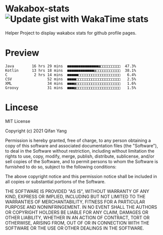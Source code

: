  # Wakabox-stats ![Update gist with WakaTime stats](https://github.com/underwindfall/wakabox-stats/workflows/Update%20gist%20with%20WakaTime%20stats/badge.svg)

  Helper Project to display wakabox stats for github profile pages. 
 # Preview 
  
  ```  
 Java        16 hrs 29 mins  ■■■■■■■■■■■■■■▦□□□□□□□□□  47.3%
Kotlin      13 hrs 18 mins  ■■■■■■■■■■■■▥□□□□□□□□□□□  38.1%
C            2 hrs 14 mins  ■■■■■□□□□□□□□□□□□□□□□□□□   6.4%
CSV                52 mins  ■■■■□□□□□□□□□□□□□□□□□□□□   2.5%
XML                34 mins  ■■■▦□□□□□□□□□□□□□□□□□□□□   1.6%
Groovy             31 mins  ■■■▦□□□□□□□□□□□□□□□□□□□□   1.5% 
 ``` 
  
 
 # Lincese 

  MIT License

  Copyright (c) 2021 Qifan Yang
  
  Permission is hereby granted, free of charge, to any person obtaining a copy
  of this software and associated documentation files (the "Software"), to deal
  in the Software without restriction, including without limitation the rights
  to use, copy, modify, merge, publish, distribute, sublicense, and/or sell
  copies of the Software, and to permit persons to whom the Software is
  furnished to do so, subject to the following conditions:
  
  The above copyright notice and this permission notice shall be included in all
  copies or substantial portions of the Software.
  
  THE SOFTWARE IS PROVIDED "AS IS", WITHOUT WARRANTY OF ANY KIND, EXPRESS OR
  IMPLIED, INCLUDING BUT NOT LIMITED TO THE WARRANTIES OF MERCHANTABILITY,
  FITNESS FOR A PARTICULAR PURPOSE AND NONINFRINGEMENT. IN NO EVENT SHALL THE
  AUTHORS OR COPYRIGHT HOLDERS BE LIABLE FOR ANY CLAIM, DAMAGES OR OTHER
  LIABILITY, WHETHER IN AN ACTION OF CONTRACT, TORT OR OTHERWISE, ARISING FROM,
  OUT OF OR IN CONNECTION WITH THE SOFTWARE OR THE USE OR OTHER DEALINGS IN THE
  SOFTWARE.
